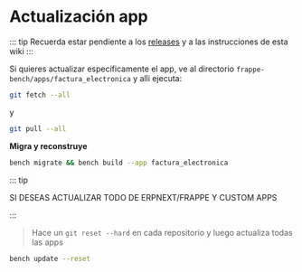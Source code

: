 # Actualización app

::: tip
Recuerda estar pendiente a los [releases](https://github.com/sihaysistema/factura_electronica_gt/releases) y a las instrucciones de esta wiki
:::

Si quieres actualizar específicamente el app, ve al directorio `frappe-bench/apps/factura_electronica`  y alli ejecuta:

```bash
git fetch --all
```
y
```bash	
git pull --all
```

**Migra y reconstruye**

```bash
bench migrate && bench build --app factura_electronica
```

::: tip

SI DESEAS ACTUALIZAR TODO DE ERPNEXT/FRAPPE Y CUSTOM APPS

:::

> Hace un `git reset --hard` en cada repositorio y luego actualiza todas las apps

```bash
bench update --reset
```



